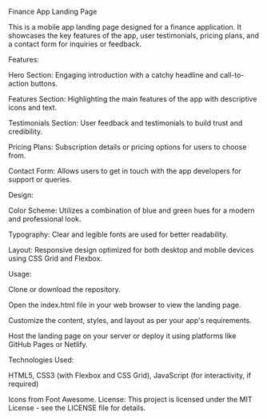 Finance App Landing Page

This is a mobile app landing page designed for a finance application. It showcases the key features of the app, user testimonials, pricing plans, and a contact form for inquiries or feedback.

Features:

Hero Section: Engaging introduction with a catchy headline and call-to-action buttons.

Features Section: Highlighting the main features of the app with descriptive icons and text.

Testimonials Section: User feedback and testimonials to build trust and credibility.

Pricing Plans: Subscription details or pricing options for users to choose from.

Contact Form: Allows users to get in touch with the app developers for support or queries.

Design:

Color Scheme: Utilizes a combination of blue and green hues for a modern and professional look.

Typography: Clear and legible fonts are used for better readability.

Layout: Responsive design optimized for both desktop and mobile devices using CSS Grid and Flexbox.

Usage:

Clone or download the repository.

Open the index.html file in your web browser to view the landing page.

Customize the content, styles, and layout as per your app's requirements.

Host the landing page on your server or deploy it using platforms like GitHub Pages or Netlify.

Technologies Used:

HTML5, 
CSS3 (with Flexbox and CSS Grid), 
JavaScript (for interactivity, if required)

Icons from Font Awesome.
License:
This project is licensed under the MIT License - see the LICENSE file for details.
